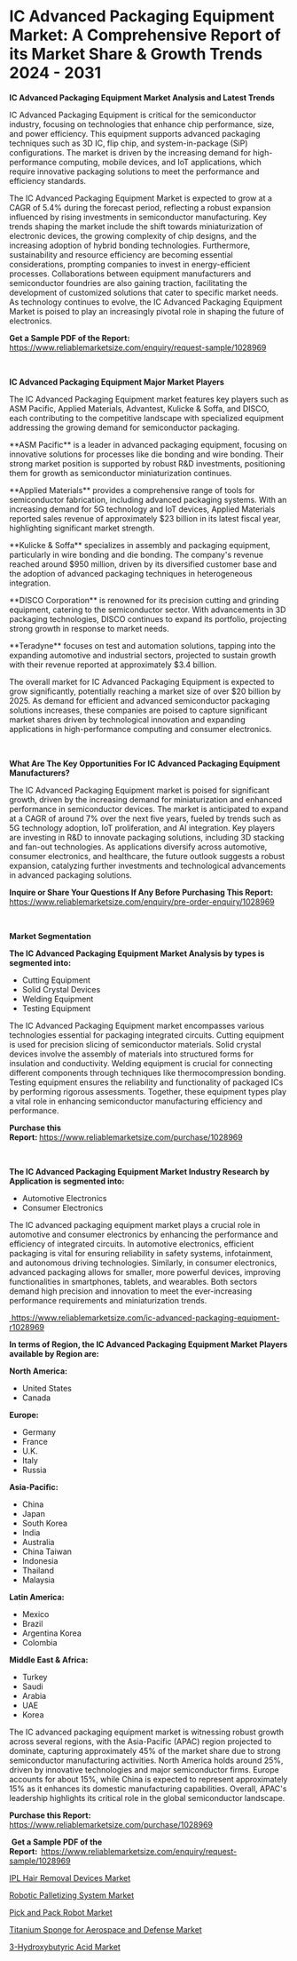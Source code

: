 <p><h1>IC Advanced Packaging Equipment Market: A Comprehensive Report of its Market Share & Growth Trends 2024 - 2031</h1></p><p><strong>IC Advanced Packaging Equipment Market Analysis and Latest Trends</strong></p>
<p><p>IC Advanced Packaging Equipment is critical for the semiconductor industry, focusing on technologies that enhance chip performance, size, and power efficiency. This equipment supports advanced packaging techniques such as 3D IC, flip chip, and system-in-package (SiP) configurations. The market is driven by the increasing demand for high-performance computing, mobile devices, and IoT applications, which require innovative packaging solutions to meet the performance and efficiency standards.</p><p>The IC Advanced Packaging Equipment Market is expected to grow at a CAGR of 5.4% during the forecast period, reflecting a robust expansion influenced by rising investments in semiconductor manufacturing. Key trends shaping the market include the shift towards miniaturization of electronic devices, the growing complexity of chip designs, and the increasing adoption of hybrid bonding technologies. Furthermore, sustainability and resource efficiency are becoming essential considerations, prompting companies to invest in energy-efficient processes. Collaborations between equipment manufacturers and semiconductor foundries are also gaining traction, facilitating the development of customized solutions that cater to specific market needs. As technology continues to evolve, the IC Advanced Packaging Equipment Market is poised to play an increasingly pivotal role in shaping the future of electronics.</p></p>
<p><strong>Get a Sample PDF of the Report:&nbsp;</strong> <a href="https://www.reliablemarketsize.com/enquiry/request-sample/1028969?utm_campaign=1143&utm_medium=2&utm_source=Github&utm_content=ia&utm_term=03122024&utm_id=ic-advanced-packaging-equipment">https://www.reliablemarketsize.com/enquiry/request-sample/1028969</a></p>
<p>&nbsp;</p>
<p><strong>IC Advanced Packaging Equipment Major Market Players</strong></p>
<p><p>The IC Advanced Packaging Equipment market features key players such as ASM Pacific, Applied Materials, Advantest, Kulicke & Soffa, and DISCO, each contributing to the competitive landscape with specialized equipment addressing the growing demand for semiconductor packaging.</p><p>**ASM Pacific** is a leader in advanced packaging equipment, focusing on innovative solutions for processes like die bonding and wire bonding. Their strong market position is supported by robust R&D investments, positioning them for growth as semiconductor miniaturization continues.</p><p>**Applied Materials** provides a comprehensive range of tools for semiconductor fabrication, including advanced packaging systems. With an increasing demand for 5G technology and IoT devices, Applied Materials reported sales revenue of approximately $23 billion in its latest fiscal year, highlighting significant market strength.</p><p>**Kulicke & Soffa** specializes in assembly and packaging equipment, particularly in wire bonding and die bonding. The company's revenue reached around $950 million, driven by its diversified customer base and the adoption of advanced packaging techniques in heterogeneous integration.</p><p>**DISCO Corporation** is renowned for its precision cutting and grinding equipment, catering to the semiconductor sector. With advancements in 3D packaging technologies, DISCO continues to expand its portfolio, projecting strong growth in response to market needs.</p><p>**Teradyne** focuses on test and automation solutions, tapping into the expanding automotive and industrial sectors, projected to sustain growth with their revenue reported at approximately $3.4 billion.</p><p>The overall market for IC Advanced Packaging Equipment is expected to grow significantly, potentially reaching a market size of over $20 billion by 2025. As demand for efficient and advanced semiconductor packaging solutions increases, these companies are poised to capture significant market shares driven by technological innovation and expanding applications in high-performance computing and consumer electronics.</p></p>
<p>&nbsp;</p>
<p><strong>What Are The Key Opportunities For IC Advanced Packaging Equipment Manufacturers?</strong></p>
<p><p>The IC Advanced Packaging Equipment market is poised for significant growth, driven by the increasing demand for miniaturization and enhanced performance in semiconductor devices. The market is anticipated to expand at a CAGR of around 7% over the next five years, fueled by trends such as 5G technology adoption, IoT proliferation, and AI integration. Key players are investing in R&D to innovate packaging solutions, including 3D stacking and fan-out technologies. As applications diversify across automotive, consumer electronics, and healthcare, the future outlook suggests a robust expansion, catalyzing further investments and technological advancements in advanced packaging solutions.</p></p>
<p><strong>Inquire or Share Your Questions If Any Before Purchasing This Report:</strong> <a href="https://www.reliablemarketsize.com/enquiry/pre-order-enquiry/1028969?utm_campaign=1143&utm_medium=2&utm_source=Github&utm_content=ia&utm_term=03122024&utm_id=ic-advanced-packaging-equipment">https://www.reliablemarketsize.com/enquiry/pre-order-enquiry/1028969</a></p>
<p>&nbsp;</p>
<p><strong>Market Segmentation</strong></p>
<p><strong>The IC Advanced Packaging Equipment Market Analysis by types is segmented into:</strong></p>
<p><ul><li>Cutting Equipment</li><li>Solid Crystal Devices</li><li>Welding Equipment</li><li>Testing Equipment</li></ul></p>
<p><p>The IC Advanced Packaging Equipment market encompasses various technologies essential for packaging integrated circuits. Cutting equipment is used for precision slicing of semiconductor materials. Solid crystal devices involve the assembly of materials into structured forms for insulation and conductivity. Welding equipment is crucial for connecting different components through techniques like thermocompression bonding. Testing equipment ensures the reliability and functionality of packaged ICs by performing rigorous assessments. Together, these equipment types play a vital role in enhancing semiconductor manufacturing efficiency and performance.</p></p>
<p><strong>Purchase this Report:&nbsp;</strong><a href="https://www.reliablemarketsize.com/purchase/1028969?utm_campaign=1143&utm_medium=2&utm_source=Github&utm_content=ia&utm_term=03122024&utm_id=ic-advanced-packaging-equipment">https://www.reliablemarketsize.com/purchase/1028969</a></p>
<p>&nbsp;</p>
<p><strong>The IC Advanced Packaging Equipment Market Industry Research by Application is segmented into:</strong></p>
<p><ul><li>Automotive Electronics</li><li>Consumer Electronics</li></ul></p>
<p><p>The IC advanced packaging equipment market plays a crucial role in automotive and consumer electronics by enhancing the performance and efficiency of integrated circuits. In automotive electronics, efficient packaging is vital for ensuring reliability in safety systems, infotainment, and autonomous driving technologies. Similarly, in consumer electronics, advanced packaging allows for smaller, more powerful devices, improving functionalities in smartphones, tablets, and wearables. Both sectors demand high precision and innovation to meet the ever-increasing performance requirements and miniaturization trends.</p></p>
<p><a href="https://www.reliablemarketsize.com/ic-advanced-packaging-equipment-r1028969?utm_campaign=1143&utm_medium=2&utm_source=Github&utm_content=ia&utm_term=03122024&utm_id=ic-advanced-packaging-equipment">&nbsp;https://www.reliablemarketsize.com/ic-advanced-packaging-equipment-r1028969</a></p>
<p><strong>In terms of Region, the IC Advanced Packaging Equipment Market Players available by Region are:</strong></p>
<p>
    <p> <strong> North America: </strong>
        <ul>
            <li>United States</li>
            <li>Canada</li>
        </ul>
        </p> 
    <p> <strong> Europe: </strong>
        <ul>
            <li>Germany</li>
            <li>France</li>
            <li>U.K.</li>
            <li>Italy</li>
            <li>Russia</li>
        </ul>
        </p> 
    <p> <strong> Asia-Pacific: </strong>
        <ul>
            <li>China</li>
            <li>Japan</li>
            <li>South Korea</li>
            <li>India</li>
            <li>Australia</li>
            <li>China Taiwan</li>
            <li>Indonesia</li>
            <li>Thailand</li>
            <li>Malaysia</li>
        </ul>
        </p> 
    <p> <strong> Latin America: </strong>
        <ul>
            <li>Mexico</li>
            <li>Brazil</li>
            <li>Argentina Korea</li>
            <li>Colombia</li>
        </ul>
        </p> 
    <p> <strong> Middle East & Africa: </strong>
        <ul>
            <li>Turkey</li>
            <li>Saudi</li>
            <li>Arabia</li>
            <li>UAE</li>
            <li>Korea</li>
        </ul>
    </p>
    </p>
<p><p>The IC advanced packaging equipment market is witnessing robust growth across several regions, with the Asia-Pacific (APAC) region projected to dominate, capturing approximately 45% of the market share due to strong semiconductor manufacturing activities. North America holds around 25%, driven by innovative technologies and major semiconductor firms. Europe accounts for about 15%, while China is expected to represent approximately 15% as it enhances its domestic manufacturing capabilities. Overall, APAC's leadership highlights its critical role in the global semiconductor landscape.</p></p>
<p><strong>Purchase this Report: </strong><a href="https://www.reliablemarketsize.com/purchase/1028969?utm_campaign=1143&utm_medium=2&utm_source=Github&utm_content=ia&utm_term=03122024&utm_id=ic-advanced-packaging-equipment">https://www.reliablemarketsize.com/purchase/1028969</a></p>
<p>&nbsp;<strong>Get a Sample PDF of the Report:&nbsp;&nbsp;</strong><a href="https://www.reliablemarketsize.com/enquiry/request-sample/1028969?utm_campaign=1143&utm_medium=2&utm_source=Github&utm_content=ia&utm_term=03122024&utm_id=ic-advanced-packaging-equipment">https://www.reliablemarketsize.com/enquiry/request-sample/1028969</a></p>
<p><strong></strong></p>
<p><p><a href="https://issuu.com/reportprime-2/docs/ipl-hair-removal-devices-market-size-2030.pptx?utm_campaign=1143&utm_medium=2&utm_source=Github&utm_content=ia&utm_term=03122024&utm_id=ic-advanced-packaging-equipment">IPL Hair Removal Devices Market</a></p><p><a href="https://www.linkedin.com/pulse/driving-forces-global-robotic-palletizing-system-market-trends-tokle?utm_campaign=1143&utm_medium=2&utm_source=Github&utm_content=ia&utm_term=03122024&utm_id=ic-advanced-packaging-equipment">Robotic Palletizing System Market</a></p><p><a href="https://www.linkedin.com/pulse/driving-forces-global-pick-pack-robot-market-trends-applications-dhjme?utm_campaign=1143&utm_medium=2&utm_source=Github&utm_content=ia&utm_term=03122024&utm_id=ic-advanced-packaging-equipment">Pick and Pack Robot Market</a></p><p><a href="https://github.com/lashaunm5st/Market-Research-Report-List-1/blob/main/titanium-sponge-for-aerospace-and-defense-market.md?utm_campaign=1143&utm_medium=2&utm_source=Github&utm_content=ia&utm_term=03122024&utm_id=ic-advanced-packaging-equipment">Titanium Sponge for Aerospace and Defense Market</a></p><p><a href="https://github.com/kimberjam0i/Market-Research-Report-List-1/blob/main/3-hydroxybutyric-acid-market.md?utm_campaign=1143&utm_medium=2&utm_source=Github&utm_content=ia&utm_term=03122024&utm_id=ic-advanced-packaging-equipment">3-Hydroxybutyric Acid Market</a></p></p>